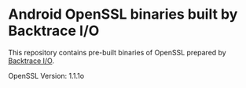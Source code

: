 # Android OpenSSL binaries built by Backtrace I/O

This repository contains pre-built binaries of OpenSSL prepared by 
[Backtrace I/O](https://backtrace.io).

OpenSSL Version: 1.1.1o

